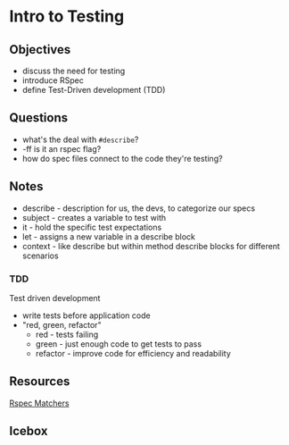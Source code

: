 # Intro to Testing

## Objectives

- discuss the need for testing
- introduce RSpec
- define Test-Driven development (TDD)

## Questions

- what's the deal with `#describe`?
- -ff is it an rspec flag?
- how do spec files connect to the code they're testing?

## Notes

- describe - description for us, the devs, to categorize our specs
- subject - creates a variable to test with
- it - hold the specific test expectations
- let - assigns a new variable in a describe block
- context - like describe but within method describe blocks for different scenarios

### TDD
Test driven development

- write tests before application code
- "red, green, refactor"
  - red - tests failing
  - green - just enough code to get tests to pass
  - refactor - improve code for efficiency and readability

## Resources

[Rspec Matchers](https://relishapp.com/rspec/rspec-expectations/docs/built-in-matchers)

## Icebox